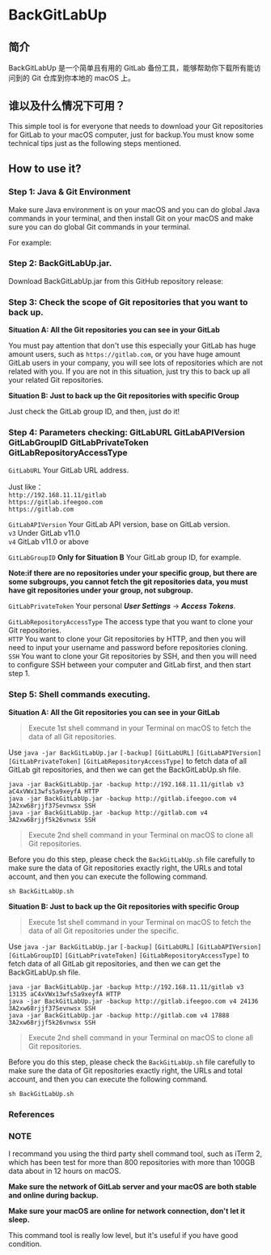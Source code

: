 # BackGitLabUp

## 简介

BackGitLabUp 是一个简单且有用的 GitLab 备份工具，能够帮助你下载所有能访问到的 Git 仓库到你本地的 macOS 上。

## 谁以及什么情况下可用？

This simple tool is for everyone that needs to download your Git repositories for GitLab to your macOS computer, just for backup.You must know some technical tips just as the following steps mentioned.

## How to use it?

### Step 1: Java & Git Environment

Make sure Java environment is on your macOS and you can do global Java commands in your terminal, and then install Git on your macOS and make sure you can do global Git commands in your terminal.

For example:

### Step 2: BackGitLabUp.jar.

Download BackGitLabUp.jar from this GitHub repository release:

### Step 3: Check the scope of Git repositories that you want to back up.

**Situation A: All the Git repositories you can see in your GitLab**

You must pay attention that don't use this especially your GitLab has huge amount users, such as `https://gitlab.com`, or you have huge amount GitLab users in your company, you will see lots of repositories which are not related with you. If you are not in this situation, just try this to back up all your related Git repositories.

**Situation B: Just to back up the Git repositories with specific Group**

Just check the GitLab group ID, and then, just do it!

### Step 4: Parameters checking: GitLabURL GitLabAPIVersion GitLabGroupID GitLabPrivateToken GitLabRepositoryAccessType

`GitLabURL` Your GitLab URL address.

Just like：  
`http://192.168.11.11/gitlab`  
`https://gitlab.ifeegoo.com`  
`https://gitlab.com`

`GitLabAPIVersion` Your GitLab API version, base on GitLab version.  
`v3` Under GitLab v11.0  
`v4` GitLab v11.0 or above

`GitLabGroupID` **Only for Situation B** Your GitLab group ID, for example. 

**Note:if there are no repositories under your specific group, but there are some subgroups, you cannot fetch the git repositories data, you must have git repositories under your group, not subgroup.**


`GitLabPrivateToken` Your personal ***User Settings*** -> ***Access Tokens***.


`GitLabRepositoryAccessType` The access type that you want to clone your Git repositories.  
`HTTP` You want to clone your Git repositories by HTTP, and then you will need to input your username and password before repositories cloning.  
`SSH` You want to clone your Git repositories by SSH, and then you will need to configure SSH between your computer and GitLab first, and then start step 1.

### Step 5: Shell commands executing.

**Situation A: All the Git repositories you can see in your GitLab**

> Execute 1st shell command in your Terminal on macOS to fetch the data of all Git repositories.

Use `java -jar BackGitLabUp.jar` `[-backup]` `[GitLabURL]` `[GitLabAPIVersion]` `[GitLabPrivateToken]` `[GitLabRepositoryAccessType]` to fetch data of all GitLab git repositories, and then we can get the BackGitLabUp.sh file.

`java -jar BackGitLabUp.jar -backup http://192.168.11.11/gitlab v3 aC4xVWx13wfs5a9xeyfA HTTP`  
`java -jar BackGitLabUp.jar -backup http://gitlab.ifeegoo.com v4 3A2xw68rjjf37Sevnwsx SSH`  
`java -jar BackGitLabUp.jar -backup http://gitlab.com v4 3A2xw68rjjf5k26vnwsx SSH`

> Execute 2nd shell command in your Terminal on macOS to clone all Git repositories.  

Before you do this step, please check the `BackGitLabUp.sh` file carefully to make sure the data of Git repositories exactly right, the URLs and total account, and then you can execute the following command.

`sh BackGitLabUp.sh`

**Situation B: Just to back up the Git repositories with specific Group**

> Execute 1st shell command in your Terminal on macOS to fetch the data of all Git repositories under the specific.

Use `java -jar BackGitLabUp.jar` `[-backup]` `[GitLabURL]` `[GitLabAPIVersion]` `[GitLabGroupID]` `[GitLabPrivateToken]` `[GitLabRepositoryAccessType]` to fetch data of all GitLab git repositories, and then we can get the BackGitLabUp.sh file.

`java -jar BackGitLabUp.jar -backup http://192.168.11.11/gitlab v3 13135 aC4xVWx13wfs5a9xeyfA HTTP`  
`java -jar BackGitLabUp.jar -backup http://gitlab.ifeegoo.com v4 24136 3A2xw68rjjf37Sevnwsx SSH`  
`java -jar BackGitLabUp.jar -backup http://gitlab.com v4 17888 3A2xw68rjjf5k26vnwsx SSH`

> Execute 2nd shell command in your Terminal on macOS to clone all Git repositories.  

Before you do this step, please check the `BackGitLabUp.sh` file carefully to make sure the data of Git repositories exactly right, the URLs and total account, and then you can execute the following command.

`sh BackGitLabUp.sh`

### References


### NOTE

I recommand you using the third party shell command tool, such as iTerm 2, which has been test for more than 800 repositories with more than 100GB data about in 12 hours on macOS.

**Make sure the network of GitLab server and your macOS are both stable and online during backup.**

**Make sure your macOS are online for network connection, don't let it sleep.**

This command tool is really low level, but it's useful if you have good condition.
